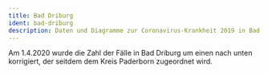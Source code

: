 ```yaml
---
title: Bad Driburg
ident: bad-driburg
description: Daten und Diagramme zur Coronavirus-Krankheit 2019 in Bad Driburg
---
```


<p class="alert alert-info">Am 1.4.2020 wurde die Zahl der Fälle in Bad Driburg um einen nach unten korrigiert, 
der seitdem dem Kreis Paderborn zugeordnet wird.</p>